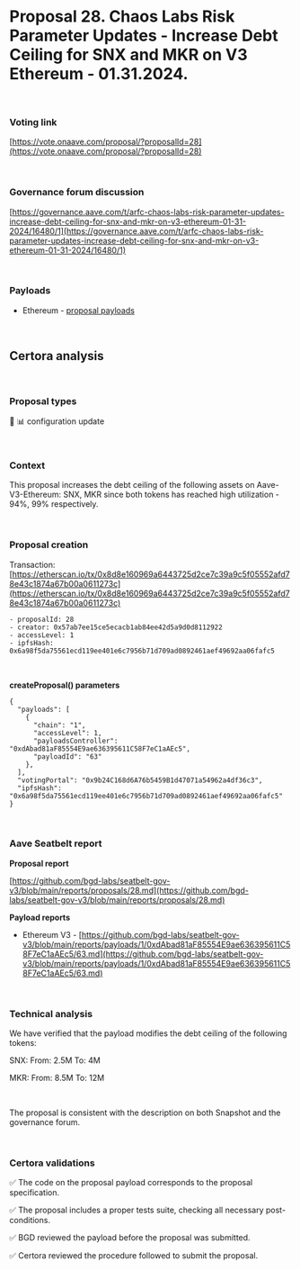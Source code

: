 # Proposal 28. Chaos Labs Risk Parameter Updates - Increase Debt Ceiling for SNX and MKR on V3 Ethereum - 01.31.2024.

<br>

### Voting link

[https://vote.onaave.com/proposal/?proposalId=28](https://vote.onaave.com/proposal/?proposalId=28)

<br>

### Governance forum discussion

[https://governance.aave.com/t/arfc-chaos-labs-risk-parameter-updates-increase-debt-ceiling-for-snx-and-mkr-on-v3-ethereum-01-31-2024/16480/1](https://governance.aave.com/t/arfc-chaos-labs-risk-parameter-updates-increase-debt-ceiling-for-snx-and-mkr-on-v3-ethereum-01-31-2024/16480/1)

<br>

### Payloads

* Ethereum - [proposal payloads](https://etherscan.io/address/0x172c63Ea1c7A92cd06a6362f2190605f71f30D96#code#F29#L1)

<br>

## Certora analysis

<br>

### Proposal types

:wrench: :bar_chart: configuration update

<br>

### Context

This proposal increases the debt ceiling of the following assets on Aave-V3-Ethereum: SNX, MKR since both tokens has reached high utilization - 94%, 99% respectively.

<br>

### Proposal creation

Transaction: [https://etherscan.io/tx/0x8d8e160969a6443725d2ce7c39a9c5f05552afd78e43c1874a67b00a0611273c](https://etherscan.io/tx/0x8d8e160969a6443725d2ce7c39a9c5f05552afd78e43c1874a67b00a0611273c)

```
- proposalId: 28
- creator: 0x57ab7ee15ce5ecacb1ab84ee42d5a9d0d8112922
- accessLevel: 1
- ipfsHash: 0x6a98f5da75561ecd119ee401e6c7956b71d709ad0892461aef49692aa06fafc5
```

<br>

**createProposal() parameters**

```
{
  "payloads": [
    {
      "chain": "1",
      "accessLevel": 1,
      "payloadsController": "0xdAbad81aF85554E9ae636395611C58F7eC1aAEc5",
      "payloadId": "63"
    },
  ],
  "votingPortal": "0x9b24C168d6A76b5459B1d47071a54962a4df36c3",
  "ipfsHash": "0x6a98f5da75561ecd119ee401e6c7956b71d709ad0892461aef49692aa06fafc5"
}
```

<br>

### Aave Seatbelt report

**Proposal report**

[https://github.com/bgd-labs/seatbelt-gov-v3/blob/main/reports/proposals/28.md](https://github.com/bgd-labs/seatbelt-gov-v3/blob/main/reports/proposals/28.md)

**Payload reports**

* Ethereum V3 - [https://github.com/bgd-labs/seatbelt-gov-v3/blob/main/reports/payloads/1/0xdAbad81aF85554E9ae636395611C58F7eC1aAEc5/63.md](https://github.com/bgd-labs/seatbelt-gov-v3/blob/main/reports/payloads/1/0xdAbad81aF85554E9ae636395611C58F7eC1aAEc5/63.md)

<br>

### Technical analysis

We have verified that the payload modifies the debt ceiling of the following tokens:

SNX: From: 2.5M To: 4M

MKR: From: 8.5M To: 12M

<br>

The proposal is consistent with the description on both Snapshot and the governance forum.

<br>

### Certora validations

:white_check_mark: The code on the proposal payload corresponds to the proposal specification.

:white_check_mark: The proposal includes a proper tests suite, checking all necessary post-conditions. 

:white_check_mark: BGD reviewed the payload before the proposal was submitted. 

:white_check_mark: Certora reviewed the procedure followed to submit the proposal.
